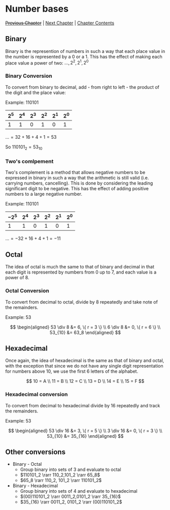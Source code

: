 # Number bases <!-- omit in toc -->

[~~Previous Chapter~~][prev] | [Next Chapter][next] | [Chapter Contents][index]

[prev]: ./01numbersets
[next]: ./02searches
[index]: ./index

## Binary

Binary is the represention of numbers in such a way that each place value in the number is represented by a $0$ or a $1$. This has the effect of making each place value a power of two: $..., 2^2, 2^1, 2^0$

### Binary Conversion

To convert from binary to decimal, add - from right to left - the product of the digit and the place value:

Example: 110101

| $2^5$ | $2^4$ | $2^3$ | $2^2$ | $2^1$ | $2^0$ |
| ----- | ----- | ----- | ----- | ----- | ----- |
| 1     | 1     | 0     | 1     | 0     | 1     |

$... = 32 + 16 + 4 + 1 = 53$

So $110101_2 = 53_{10}$

### Two's comlpement

Two's complement is a method that allows negative numbers to be expressed in binary in such a way that the arithmetic is still valid (i.e. carrying numbers, cancelling). This is done by considering the leading significant digit to be negative. This has the effect of adding positive numbers to a large negative number.

Example: 110101

| $-2^5$ | $2^4$ | $2^3$ | $2^2$ | $2^1$ | $2^0$ |
| ------ | ----- | ----- | ----- | ----- | ----- |
| 1      | 1     | 0     | 1     | 0     | 1     |

$... = -32 + 16 + 4 + 1 = -11$

## Octal

The idea of octal is much the same to that of binary and decimal in that each digit is represented by numbers from 0 up to 7, and each value is a power of 8.

### Octal Conversion

To convert from decimal to octal, divide by 8 repeatedly and take note of the remainders.

Example: 53

$$
\begin{aligned}
53 \div 8 &= 6, \{ r = 3 \} \\
 6 \div 8 &= 0, \{ r = 6 \} \\
53_{10}   &= 63_8
\end{aligned}
$$

## Hexadecimal

Once again, the idea of hexadecimal is the same as that of binary and octal, with the exception that since we do not have any single digit representation for numbers above 10, we use the first 6 letters of the alphabet.

$$
10 = A \\
11 = B \\
12 = C \\
13 = D \\
14 = E \\
15 = F
$$

### Hexadecimal conversion

To convert from decimal to hexadecimal divide by 16 repeatedly and track the remainders.

Example: 53

$$
\begin{aligned}
53 \div 16 &= 3, \{ r = 5 \} \\
 3 \div 16 &= 0, \{ r = 3 \} \\
53_{10}    &= 35_{16}
\end{aligned}
$$

## Other conversions

* Binary - Octal
  * Group binary into sets of 3 and evaluate to octal
  * $110101_2 \rarr 110_2,101_2 \rarr 65_8$
  * $65_8 \rarr 110_2, 101_2 \rarr 110101_2$
* Binary - Hexadecimal
  * Group binary into sets of 4 and evaluate to hexadecimal
  * $(00)110101_2 \rarr 0011_2,0101_2 \rarr 35_{16}$
  * $35_{16} \rarr 0011_2, 0101_2 \rarr (00)110101_2$

